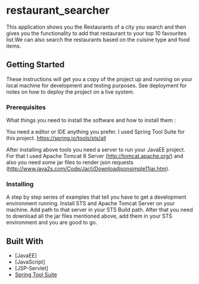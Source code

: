 # restaurant_searcher

This application shows you the Restaurants of a city you search and then gives you the functionality to add that restaurant to your top 10 favourites list.We can also search the restaurants based on the cuisine type and food items.

## Getting Started

These instructions will get you a copy of the project up and running on your local machine for development and testing purposes. See deployment for notes on how to deploy the project on a live system.

### Prerequisites

What things you need to install the software and how to install them :

You need a editor or IDE anything you prefer. I used Spring Tool Suite for this project.
https://spring.io/tools/sts/all

After installing above tools you need a server to run your JavaEE project. For that I used Apache Tomcat 8 Server (http://tomcat.apache.org/) and also you need some jar files to render json requests (http://www.java2s.com/Code/Jar/j/Downloadjsonsimple11jar.htm).

### Installing

A step by step series of examples that tell you have to get a development environment running.
Install STS and Apache Tomcat Server on your machine. Add path to that server in your STS Build path. After that you need to download all the jar files mentioned above, add them in your STS environment and you are good to go.

## Built With

* [JavaEE]
* [JavaScript]
* [JSP-Servlet]
* [Spring Tool Suite](https://spring.io/tools/sts/all)
